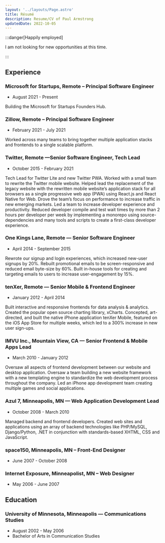 ```yaml
---
layout: '../layouts/Page.astro'
title: Résumé
description: Resume/CV of Paul Armstrong
updatedDate: 2022-10-05
---
```


:::danger[Happily employed]

I am not looking for new opportunities at this time.

:::

## Experience

### Microsoft for Startups, Remote – Principal Software Engineer

- August 2021 - Present

Building the Microsoft for Startups Founders Hub.

### Zillow, Remote – Principal Software Engineer

- February 2021 - July 2021

Worked across many teams to bring together multiple application stacks and frontends to a single scalable platform.

### Twitter, Remote —Senior Software Engineer, Tech Lead

- October 2015 - February 2021

Tech Lead for Twitter Lite and new Twitter PWA. Worked with a small team to rewrite the Twitter mobile website. Helped lead the replacement of the legacy website with the rewritten mobile website’s application stack for all browsers as a single progressive web app (PWA) using React.js and React Native for Web. Drove the team’s focus on performance to increase traffic in new emerging markets.
Led a team to increase developer experience and productivity. Reduced developer compile and test wait times by more than 2 hours per developer per week by implementing a monorepo using source-dependencies and many tools and scripts to create a first-class developer experience.

### One Kings Lane, Remote — Senior Software Engineer

- April 2014 - September 2015

Rewrote our signup and login experiences, which increased new-user signups by 20%. Rebuilt promotional emails to be screen-responsive and reduced email byte-size by 60%. Built in-house tools for creating and targeting emails to users to increase user-engagement by 15%.

### tenXer, Remote — Senior Mobile & Frontend Engineer

- January 2012 - April 2014

Built interactive and responsive frontends for data analysis & analytics. Created the popular open source charting library, xCharts. Concepted, art-directed, and built the native iPhone application tenXer Mobile, featured on the iOS App Store for multiple weeks, which led to a 300% increase in new user sign-ups.

### IMVU Inc., Mountain View, CA — Senior Frontend & Mobile Apps Lead

- March 2010 - January 2012

Oversaw all aspects of frontend development between our website and desktop application. Oversaw a team building a new website framework with a new templating engine to standardize the web development process throughout the company. Led an iPhone app development team creating multiple games and social applications.

### Azul 7, Minneapolis, MN — Web Application Development Lead

- October 2008 - March 2010

Managed backend and frontend developers. Created web sites and applications using an array of backend technologies like PHP/MySQL, Django/Python, .NET in conjunction with standards-based XHTML, CSS and JavaScript.

### space150, Minneapolis, MN – Front-End Designer

- June 2007 - October 2008

### Internet Exposure, Minneapolist, MN – Web Designer

- May 2006 - June 2007

## Education

### University of Minnesota, Minneapolis — Communications Studies

- August 2002 - May 2006
- Bachelor of Arts in Communication Studies
